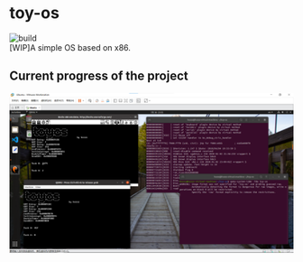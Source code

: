 # toy-os
![build](https://github.com/hszzz/toy-os/workflows/build/badge.svg?branch=main)  
[WIP]A simple OS based on x86.  

## Current progress of the project
![current progress](./imgs/proc.png)  
